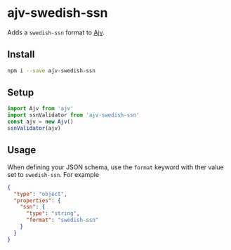 # ajv-swedish-ssn

Adds a `swedish-ssn` format to [Ajv](https://ajv.js.org).

## Install

```bash
npm i --save ajv-swedish-ssn
```

## Setup

```javascript
import Ajv from 'ajv'
import ssnValidator from 'ajv-swedish-ssn'
const ajv = new Ajv()
ssnValidator(ajv)
```

## Usage

When defining your JSON schema, use the `format` keyword with ther value set to `swedish-ssn`. For example

```json
{
  "type": "object",
  "properties": {
    "ssn": {
      "type": "string",
      "format": "swedish-ssn"
    }
  }
}
```
